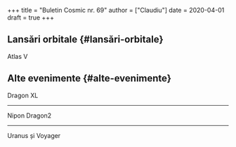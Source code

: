 +++
title = "Buletin Cosmic nr. 69"
author = ["Claudiu"]
date = 2020-04-01
draft = true
+++

## Lansări orbitale {#lansări-orbitale}

Atlas V


## Alte evenimente {#alte-evenimente}

Dragon XL

---

Nipon Dragon2

---

Uranus și Voyager
